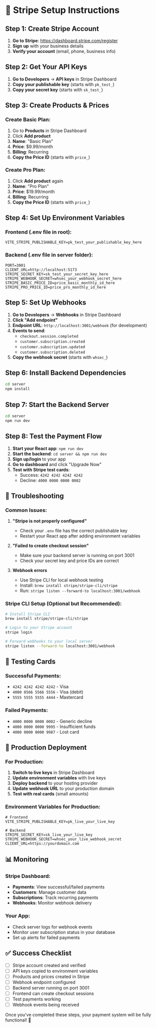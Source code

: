 # 🚀 Stripe Setup Instructions

## Step 1: Create Stripe Account

1. **Go to Stripe**: https://dashboard.stripe.com/register
2. **Sign up** with your business details
3. **Verify your account** (email, phone, business info)

## Step 2: Get Your API Keys

1. **Go to Developers** → **API keys** in Stripe Dashboard
2. **Copy your publishable key** (starts with `pk_test_`)
3. **Copy your secret key** (starts with `sk_test_`)

## Step 3: Create Products & Prices

### Create Basic Plan:

1. Go to **Products** in Stripe Dashboard
2. Click **Add product**
3. **Name**: "Basic Plan"
4. **Price**: $9.99/month
5. **Billing**: Recurring
6. **Copy the Price ID** (starts with `price_`)

### Create Pro Plan:

1. Click **Add product** again
2. **Name**: "Pro Plan"
3. **Price**: $19.99/month
4. **Billing**: Recurring
5. **Copy the Price ID** (starts with `price_`)

## Step 4: Set Up Environment Variables

### Frontend (.env file in root):

```env
VITE_STRIPE_PUBLISHABLE_KEY=pk_test_your_publishable_key_here
```

### Backend (.env file in server folder):

```env
PORT=3001
CLIENT_URL=http://localhost:5173
STRIPE_SECRET_KEY=sk_test_your_secret_key_here
STRIPE_WEBHOOK_SECRET=whsec_your_webhook_secret_here
STRIPE_BASIC_PRICE_ID=price_basic_monthly_id_here
STRIPE_PRO_PRICE_ID=price_pro_monthly_id_here
```

## Step 5: Set Up Webhooks

1. **Go to Developers** → **Webhooks** in Stripe Dashboard
2. **Click "Add endpoint"**
3. **Endpoint URL**: `http://localhost:3001/webhook` (for development)
4. **Events to send**:
   - `checkout.session.completed`
   - `customer.subscription.created`
   - `customer.subscription.updated`
   - `customer.subscription.deleted`
5. **Copy the webhook secret** (starts with `whsec_`)

## Step 6: Install Backend Dependencies

```bash
cd server
npm install
```

## Step 7: Start the Backend Server

```bash
cd server
npm run dev
```

## Step 8: Test the Payment Flow

1. **Start your React app**: `npm run dev`
2. **Start the backend**: `cd server && npm run dev`
3. **Sign up/login** to your app
4. **Go to dashboard** and click "Upgrade Now"
5. **Test with Stripe test cards**:
   - Success: `4242 4242 4242 4242`
   - Decline: `4000 0000 0000 0002`

## 🔧 Troubleshooting

### Common Issues:

1. **"Stripe is not properly configured"**

   - Check your `.env` file has the correct publishable key
   - Restart your React app after adding environment variables

2. **"Failed to create checkout session"**

   - Make sure your backend server is running on port 3001
   - Check your secret key and price IDs are correct

3. **Webhook errors**
   - Use Stripe CLI for local webhook testing
   - Install: `brew install stripe/stripe-cli/stripe`
   - Run: `stripe listen --forward-to localhost:3001/webhook`

### Stripe CLI Setup (Optional but Recommended):

```bash
# Install Stripe CLI
brew install stripe/stripe-cli/stripe

# Login to your Stripe account
stripe login

# Forward webhooks to your local server
stripe listen --forward-to localhost:3001/webhook
```

## 🧪 Testing Cards

### Successful Payments:

- `4242 4242 4242 4242` - Visa
- `4000 0566 5566 5556` - Visa (debit)
- `5555 5555 5555 4444` - Mastercard

### Failed Payments:

- `4000 0000 0000 0002` - Generic decline
- `4000 0000 0000 9995` - Insufficient funds
- `4000 0000 0000 9987` - Lost card

## 🚀 Production Deployment

### For Production:

1. **Switch to live keys** in Stripe Dashboard
2. **Update environment variables** with live keys
3. **Deploy backend** to your hosting provider
4. **Update webhook URL** to your production domain
5. **Test with real cards** (small amounts)

### Environment Variables for Production:

```env
# Frontend
VITE_STRIPE_PUBLISHABLE_KEY=pk_live_your_live_key

# Backend
STRIPE_SECRET_KEY=sk_live_your_live_key
STRIPE_WEBHOOK_SECRET=whsec_your_live_webhook_secret
CLIENT_URL=https://yourdomain.com
```

## 📊 Monitoring

### Stripe Dashboard:

- **Payments**: View successful/failed payments
- **Customers**: Manage customer data
- **Subscriptions**: Track recurring payments
- **Webhooks**: Monitor webhook delivery

### Your App:

- Check server logs for webhook events
- Monitor user subscription status in your database
- Set up alerts for failed payments

## ✅ Success Checklist

- [ ] Stripe account created and verified
- [ ] API keys copied to environment variables
- [ ] Products and prices created in Stripe
- [ ] Webhook endpoint configured
- [ ] Backend server running on port 3001
- [ ] Frontend can create checkout sessions
- [ ] Test payments working
- [ ] Webhook events being received

Once you've completed these steps, your payment system will be fully functional! 🎉
